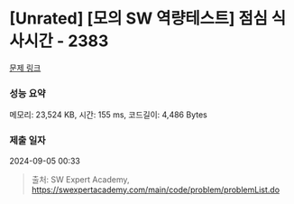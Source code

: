 # [Unrated] [모의 SW 역량테스트] 점심 식사시간 - 2383 

[문제 링크](https://swexpertacademy.com/main/code/problem/problemDetail.do?contestProbId=AV5-BEE6AK0DFAVl) 

### 성능 요약

메모리: 23,524 KB, 시간: 155 ms, 코드길이: 4,486 Bytes

### 제출 일자

2024-09-05 00:33



> 출처: SW Expert Academy, https://swexpertacademy.com/main/code/problem/problemList.do